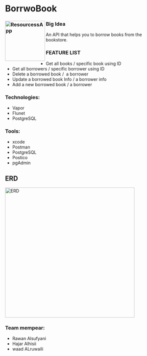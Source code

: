 # BorrwoBook


 <!-- PROJECT LOGO -->
<div>
<h3><img align="left" width="130" height="130" alt="ResourcessApp" src="https://user-images.githubusercontent.com/89946063/212541231-c845727f-1487-4f4f-ad75-86f3bbdc5cea.png">


### Big Idea
An API that helps you to borrow books from the bookstore.

### FEATURE LIST
 - Get all  books / specific book using ID
 - Get all borrowers / specific borrower using ID
 - Delete a borrowed book /  a borrower
 - Update a borrowed book Info / a borrower info
 - Add a new borrowed book / a borrower


### Technologies: 
 - Vapor
 - Flunet
 - PostgreSQL
 
### Tools: 
 - xcode
 - Postman
 - PostgreSQL
 - Postico
 - pgAdmin
 

## ERD 
<p align="center">
</p>
<img width="422" alt="ERD" src="https://user-images.githubusercontent.com/89946063/226659970-fe63aeea-f401-49fd-b8a3-6e0daaca936e.png">
 
 ### Team mempear: 
 - Rawan Alsufyani
 - Hajar Alhisii
 - waad ALruwaili
